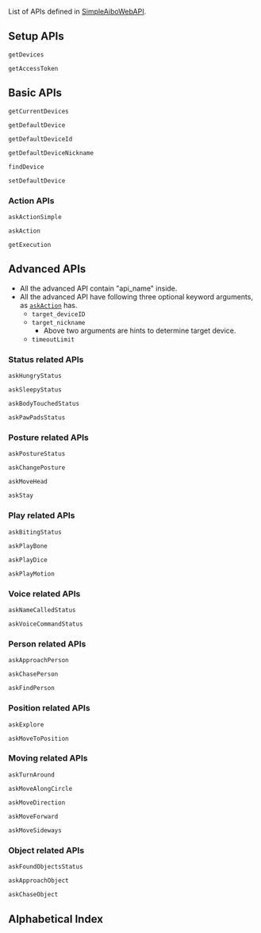 
List of APIs defined in [SimpleAiboWebAPI](https://github.com/hsugawa8651/SimpleAiboWebAPI.jl).


## Setup APIs
```@docs
getDevices
```

```@docs
getAccessToken
```

## Basic APIs

```@docs
getCurrentDevices
```

```@docs
getDefaultDevice
```

```@docs
getDefaultDeviceId
```

```@docs
getDefaultDeviceNickname
```

```@docs
findDevice
```

```@docs
setDefaultDevice
```

### Action APIs

```@docs
askActionSimple
```

```@docs
askAction
```

```@docs
getExecution
```

## Advanced APIs

- All the advanced API contain "api_name" inside.
- All the advanced API have following three optional keyword arguments, as [`askAction`](@ref) has.
  - `target_deviceID`
  - `target_nickname`
    - Above two arguments are hints to determine target device.
  - `timeoutLimit`


### Status related APIs

```@docs
askHungryStatus
```

```@docs
askSleepyStatus
```

```@docs
askBodyTouchedStatus
```

```@docs
askPawPadsStatus
```

### Posture related APIs

```@docs
askPostureStatus
```

```@docs
askChangePosture
```

```@docs
askMoveHead
```

```@docs
askStay
```

### Play related APIs

```@docs
askBitingStatus
```

```@docs
askPlayBone
```

```@docs
askPlayDice
```

```@docs
askPlayMotion
```


### Voice related APIs

```@docs
askNameCalledStatus
```

```@docs
askVoiceCommandStatus
```

### Person related APIs

```@docs
askApproachPerson
```

```@docs
askChasePerson
```

```@docs
askFindPerson
```

### Position related APIs

```@docs
askExplore
```

```@docs
askMoveToPosition
```

### Moving related APIs

```@docs
askTurnAround
```

```@docs
askMoveAlongCircle
```

```@docs
askMoveDirection
```

```@docs
askMoveForward
```

```@docs
askMoveSideways
```

### Object related APIs

```@docs
askFoundObjectsStatus
```

```@docs
askApproachObject

```
```@docs
askChaseObject
```

## Alphabetical Index

```@index
```

